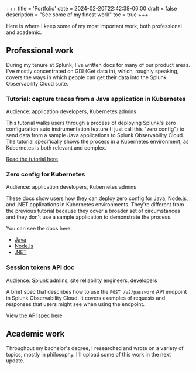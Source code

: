 +++
title = 'Portfolio'
date = 2024-02-20T22:42:38-06:00
draft = false
description = "See some of my finest work"
toc = true
+++

Here is where I keep some of my most important work, both professional and academic.

## Professional work

During my tenure at Splunk, I've written docs for many of our product areas. I've mostly concentrated on GDI (Get data in), which, roughly speaking, covers the ways in which people can get their data into the Splunk Observability Cloud suite. 

### Tutorial: capture traces from a Java application in Kubernetes

Audience: application developers, Kubernetes admins

This tutorial walks users through a process of deploying Splunk's zero configuration auto instrumentation feature (I just call this "zero config") to send data from a sample Java applications to Splunk Observability Cloud. The tutorial specifically shows the process in a Kubernetes environment, as Kubernetes is both relevant and complex.

[Read the tutorial here](https://docs.splunk.com/observability/en/get-started/tutorials/k8s-java-traces-tutorial/about-k8s-java-traces-tutorial.html#about-k8s-java-traces-tutorial).

### Zero config for Kubernetes

Audience: application developers, Kubernetes admins

These docs show users how they can deploy zero config for Java, Node.js, and .NET applications in Kubernetes environments. They're different from the previous tutorial because they cover a broader set of circumstances and they don't use a sample application to demonstrate the process.

You can see the docs here:
* [Java](https://docs.splunk.com/observability/en/gdi/opentelemetry/auto-instrumentation/auto-instrumentation-java-k8s.html)
* [Node.js](https://docs.splunk.com/observability/en/gdi/opentelemetry/auto-instrumentation/auto-instrumentation-nodejs-k8s.html)
* [.NET](https://docs.splunk.com/observability/en/gdi/opentelemetry/auto-instrumentation/auto-instrumentation-dotnet-k8s.html)

### Session tokens API doc

Audience: Splunk admins, site reliability engineers, developers

A brief spec that describes how to use the `POST /v2/password` API endpoint in Splunk Observability Cloud. It covers examples of requests and responses that users might see when using the endpoint.

[View the API spec here](https://dev.splunk.com/observability/reference/api/passwords/latest#endpoint-root)

## Academic work

Throughout my bachelor's degree, I researched and wrote on a variety of topics, mostly in philosophy. I'll upload some of this work in the next update.


